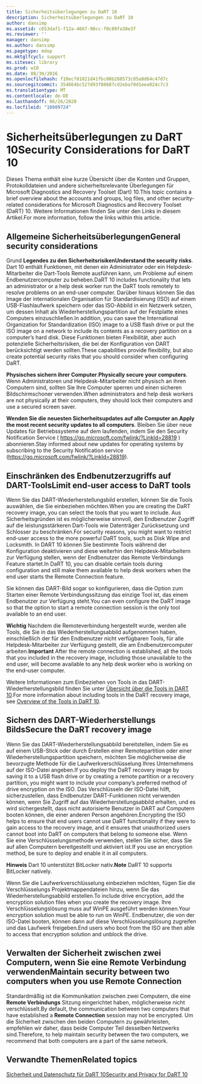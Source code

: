 ```yaml
---
title: Sicherheitsüberlegungen zu DaRT 10
description: Sicherheitsüberlegungen zu DaRT 10
author: dansimp
ms.assetid: c653daf1-f12a-4667-98cc-f0c89fa38e3f
ms.reviewer: ''
manager: dansimp
ms.author: dansimp
ms.pagetype: mdop
ms.mktglfcycl: support
ms.sitesec: library
ms.prod: w10
ms.date: 08/30/2016
ms.openlocfilehash: f10ecf81021d41fbc08b288573c05a8d64c47d7c
ms.sourcegitcommit: 354664bc527d93f80687cd2eba70d1eea024c7c3
ms.translationtype: MT
ms.contentlocale: de-DE
ms.lasthandoff: 06/26/2020
ms.locfileid: "10809724"
---
```

# <span data-ttu-id="92f94-103">Sicherheitsüberlegungen zu DaRT 10</span><span class="sxs-lookup"><span data-stu-id="92f94-103">Security Considerations for DaRT 10</span></span>


<span data-ttu-id="92f94-104">Dieses Thema enthält eine kurze Übersicht über die Konten und Gruppen, Protokolldateien und andere sicherheitsrelevante Überlegungen für Microsoft Diagnostics and Recovery Toolset (Dart) 10.</span><span class="sxs-lookup"><span data-stu-id="92f94-104">This topic contains a brief overview about the accounts and groups, log files, and other security-related considerations for Microsoft Diagnostics and Recovery Toolset (DaRT) 10.</span></span> <span data-ttu-id="92f94-105">Weitere Informationen finden Sie unter den Links in diesem Artikel.</span><span class="sxs-lookup"><span data-stu-id="92f94-105">For more information, follow the links within this article.</span></span>

## <span data-ttu-id="92f94-106">Allgemeine Sicherheitsüberlegungen</span><span class="sxs-lookup"><span data-stu-id="92f94-106">General security considerations</span></span>


<span data-ttu-id="92f94-107">Grund **Legendes zu den Sicherheitsrisiken**</span><span class="sxs-lookup"><span data-stu-id="92f94-107">**Understand the security risks**.</span></span> <span data-ttu-id="92f94-108">Dart 10 enthält Funktionen, mit denen ein Administrator oder ein Helpdesk-Mitarbeiter die Dart-Tools Remote ausführen kann, um Probleme auf einem Endbenutzercomputer zu beheben.</span><span class="sxs-lookup"><span data-stu-id="92f94-108">DaRT 10 includes functionality that lets an administrator or a help desk worker run the DaRT tools remotely to resolve problems on an end-user computer.</span></span> <span data-ttu-id="92f94-109">Darüber hinaus können Sie das Image der internationalen Organisation für Standardisierung (ISO) auf einem USB-Flashlaufwerk speichern oder das ISO-Abbild in ein Netzwerk setzen, um dessen Inhalt als Wiederherstellungspartition auf der Festplatte eines Computers einzuschließen.</span><span class="sxs-lookup"><span data-stu-id="92f94-109">In addition, you can save the International Organization for Standardization (ISO) image to a USB flash drive or put the ISO image on a network to include its contents as a recovery partition on a computer’s hard disk.</span></span> <span data-ttu-id="92f94-110">Diese Funktionen bieten Flexibilität, aber auch potenzielle Sicherheitsrisiken, die bei der Konfiguration von DART berücksichtigt werden sollten.</span><span class="sxs-lookup"><span data-stu-id="92f94-110">These capabilities provide flexibility, but also create potential security risks that you should consider when configuring DaRT.</span></span>

<span data-ttu-id="92f94-111">**Physisches sichern ihrer Computer**.</span><span class="sxs-lookup"><span data-stu-id="92f94-111">**Physically secure your computers**.</span></span> <span data-ttu-id="92f94-112">Wenn Administratoren und Helpdesk-Mitarbeiter nicht physisch an ihren Computern sind, sollten Sie Ihre Computer sperren und einen sicheren Bildschirmschoner verwenden.</span><span class="sxs-lookup"><span data-stu-id="92f94-112">When administrators and help desk workers are not physically at their computers, they should lock their computers and use a secured screen saver.</span></span>

<span data-ttu-id="92f94-113">**Wenden Sie die neuesten Sicherheitsupdates auf alle Computer an**.</span><span class="sxs-lookup"><span data-stu-id="92f94-113">**Apply the most recent security updates to all computers**.</span></span> <span data-ttu-id="92f94-114">Bleiben Sie über neue Updates für Betriebssysteme auf dem laufenden, indem Sie den Security Notification Service ( <https://go.microsoft.com/fwlink/?LinkId=28819> ) abonnieren.</span><span class="sxs-lookup"><span data-stu-id="92f94-114">Stay informed about new updates for operating systems by subscribing to the Security Notification service (<https://go.microsoft.com/fwlink/?LinkId=28819>).</span></span>

## <span data-ttu-id="92f94-115">Einschränken des Endbenutzerzugriffs auf DART-Tools</span><span class="sxs-lookup"><span data-stu-id="92f94-115">Limit end-user access to DaRT tools</span></span>


<span data-ttu-id="92f94-116">Wenn Sie das DART-Wiederherstellungsbild erstellen, können Sie die Tools auswählen, die Sie einbeziehen möchten.</span><span class="sxs-lookup"><span data-stu-id="92f94-116">When you are creating the DaRT recovery image, you can select the tools that you want to include.</span></span> <span data-ttu-id="92f94-117">Aus Sicherheitsgründen ist es möglicherweise sinnvoll, den Endbenutzer Zugriff auf die leistungsstärkeren Dart-Tools wie Datenträger Zurücksetzung und Schlosser zu beschränken.</span><span class="sxs-lookup"><span data-stu-id="92f94-117">For security reasons, you might want to restrict end-user access to the more powerful DaRT tools, such as Disk Wipe and Locksmith.</span></span> <span data-ttu-id="92f94-118">In DART 10 können Sie bestimmte Tools während der Konfiguration deaktivieren und diese weiterhin den Helpdesk-Mitarbeitern zur Verfügung stellen, wenn der Endbenutzer das Remote Verbindungs Feature startet.</span><span class="sxs-lookup"><span data-stu-id="92f94-118">In DaRT 10, you can disable certain tools during configuration and still make them available to help desk workers when the end user starts the Remote Connection feature.</span></span>

<span data-ttu-id="92f94-119">Sie können das DART-Bild sogar so konfigurieren, dass die Option zum Starten einer Remote Verbindungssitzung das einzige Tool ist, das einem Endbenutzer zur Verfügung steht.</span><span class="sxs-lookup"><span data-stu-id="92f94-119">You can even configure the DaRT image so that the option to start a remote connection session is the only tool available to an end user.</span></span>

<span data-ttu-id="92f94-120">**Wichtig**  Nachdem die Remoteverbindung hergestellt wurde, werden alle Tools, die Sie in das Wiederherstellungsabbild aufgenommen haben, einschließlich der für den Endbenutzer nicht verfügbaren Tools, für alle Helpdesk-Mitarbeiter zur Verfügung gestellt, die am Endbenutzercomputer arbeiten.</span><span class="sxs-lookup"><span data-stu-id="92f94-120">**Important** After the remote connection is established, all the tools that you included in the recovery image, including those unavailable to the end user, will become available to any help desk worker who is working on the end–user computer.</span></span>

 

<span data-ttu-id="92f94-121">Weitere Informationen zum Einbeziehen von Tools in das DART-Wiederherstellungsbild finden Sie unter [Übersicht über die Tools in DART 10](overview-of-the-tools-in-dart-10.md).</span><span class="sxs-lookup"><span data-stu-id="92f94-121">For more information about including tools in the DaRT recovery image, see [Overview of the Tools in DaRT 10](overview-of-the-tools-in-dart-10.md).</span></span>

## <span data-ttu-id="92f94-122">Sichern des DART-Wiederherstellungs Bilds</span><span class="sxs-lookup"><span data-stu-id="92f94-122">Secure the DaRT recovery image</span></span>


<span data-ttu-id="92f94-123">Wenn Sie das DART-Wiederherstellungsabbild bereitstellen, indem Sie es auf einem USB-Stick oder durch Erstellen einer Remotepartition oder einer Wiederherstellungspartition speichern, möchten Sie möglicherweise die bevorzugte Methode für die Laufwerkverschlüsselung Ihres Unternehmens auf der ISO-Datei angeben.</span><span class="sxs-lookup"><span data-stu-id="92f94-123">If you deploy the DaRT recovery image by saving it to a USB flash drive or by creating a remote partition or a recovery partition, you might want to include your company’s preferred method of drive encryption on the ISO.</span></span> <span data-ttu-id="92f94-124">Das Verschlüsseln der ISO-Datei hilft, sicherzustellen, dass Endbenutzer DART-Funktionen nicht verwenden können, wenn Sie Zugriff auf das Wiederherstellungsabbild erhalten, und es wird sichergestellt, dass nicht autorisierte Benutzer in DART auf Computern booten können, die einer anderen Person angehören.</span><span class="sxs-lookup"><span data-stu-id="92f94-124">Encrypting the ISO helps to ensure that end users cannot use DaRT functionality if they were to gain access to the recovery image, and it ensures that unauthorized users cannot boot into DaRT on computers that belong to someone else.</span></span> <span data-ttu-id="92f94-125">Wenn Sie eine Verschlüsselungsmethode verwenden, stellen Sie sicher, dass Sie auf allen Computern bereitgestellt und aktiviert ist.</span><span class="sxs-lookup"><span data-stu-id="92f94-125">If you use an encryption method, be sure to deploy and enable it in all computers.</span></span>

<span data-ttu-id="92f94-126">**Hinweis**  Dart 10 unterstützt BitLocker nativ.</span><span class="sxs-lookup"><span data-stu-id="92f94-126">**Note** DaRT 10 supports BitLocker natively.</span></span>

 

<span data-ttu-id="92f94-127">Wenn Sie die Laufwerkverschlüsselung einbeziehen möchten, fügen Sie die Verschlüsselungs Projektmappendateien hinzu, wenn Sie das Wiederherstellungsabbild erstellen.</span><span class="sxs-lookup"><span data-stu-id="92f94-127">To include drive encryption, add the encryption solution files when you create the recovery image.</span></span> <span data-ttu-id="92f94-128">Ihre Verschlüsselungslösung muss auf WinPE ausgeführt werden können.</span><span class="sxs-lookup"><span data-stu-id="92f94-128">Your encryption solution must be able to run on WinPE.</span></span> <span data-ttu-id="92f94-129">Endbenutzer, die von der ISO-Datei booten, können dann auf diese Verschlüsselungslösung zugreifen und das Laufwerk freigeben.</span><span class="sxs-lookup"><span data-stu-id="92f94-129">End users who boot from the ISO are then able to access that encryption solution and unblock the drive.</span></span>

## <span data-ttu-id="92f94-130">Verwalten der Sicherheit zwischen zwei Computern, wenn Sie eine Remote Verbindung verwenden</span><span class="sxs-lookup"><span data-stu-id="92f94-130">Maintain security between two computers when you use Remote Connection</span></span>


<span data-ttu-id="92f94-131">Standardmäßig ist die Kommunikation zwischen zwei Computern, die eine **Remote Verbindungs** Sitzung eingerichtet haben, möglicherweise nicht verschlüsselt.</span><span class="sxs-lookup"><span data-stu-id="92f94-131">By default, the communication between two computers that have established a **Remote Connection** session may not be encrypted.</span></span> <span data-ttu-id="92f94-132">Um die Sicherheit zwischen den beiden Computern zu gewährleisten, empfehlen wir daher, dass beide Computer Teil desselben Netzwerks sind.</span><span class="sxs-lookup"><span data-stu-id="92f94-132">Therefore, to help maintain security between the two computers, we recommend that both computers are a part of the same network.</span></span>

## <span data-ttu-id="92f94-133">Verwandte Themen</span><span class="sxs-lookup"><span data-stu-id="92f94-133">Related topics</span></span>


[<span data-ttu-id="92f94-134">Sicherheit und Datenschutz für DaRT 10</span><span class="sxs-lookup"><span data-stu-id="92f94-134">Security and Privacy for DaRT 10</span></span>](security-and-privacy-for-dart-10.md)

 

 





